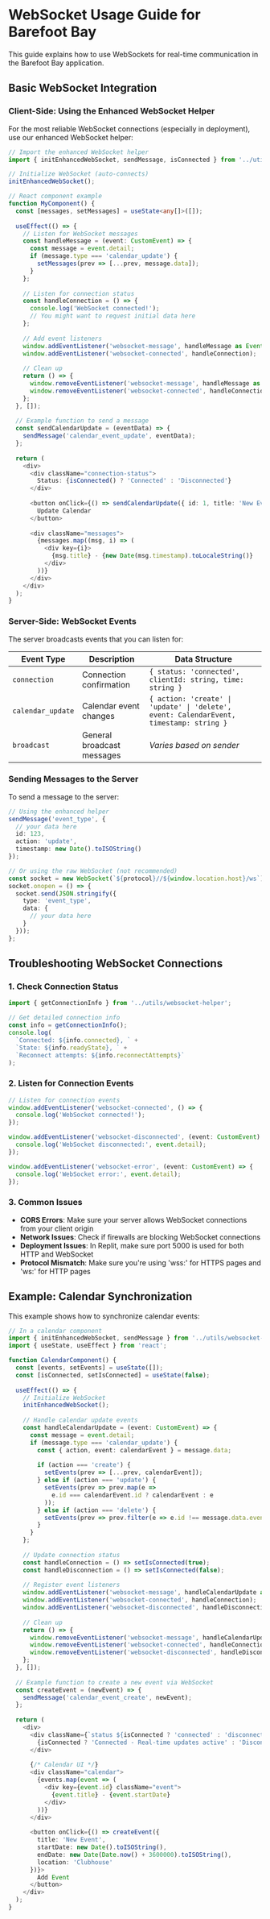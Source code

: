 # WebSocket Usage Guide for Barefoot Bay

This guide explains how to use WebSockets for real-time communication in the Barefoot Bay application.

## Basic WebSocket Integration

### Client-Side: Using the Enhanced WebSocket Helper

For the most reliable WebSocket connections (especially in deployment), use our enhanced WebSocket helper:

```typescript
// Import the enhanced WebSocket helper
import { initEnhancedWebSocket, sendMessage, isConnected } from '../utils/websocket-helper';

// Initialize WebSocket (auto-connects)
initEnhancedWebSocket();

// React component example
function MyComponent() {
  const [messages, setMessages] = useState<any[]>([]);
  
  useEffect(() => {
    // Listen for WebSocket messages
    const handleMessage = (event: CustomEvent) => {
      const message = event.detail;
      if (message.type === 'calendar_update') {
        setMessages(prev => [...prev, message.data]);
      }
    };
    
    // Listen for connection status
    const handleConnection = () => {
      console.log('WebSocket connected!');
      // You might want to request initial data here
    };
    
    // Add event listeners
    window.addEventListener('websocket-message', handleMessage as EventListener);
    window.addEventListener('websocket-connected', handleConnection);
    
    // Clean up
    return () => {
      window.removeEventListener('websocket-message', handleMessage as EventListener);
      window.removeEventListener('websocket-connected', handleConnection);
    };
  }, []);
  
  // Example function to send a message
  const sendCalendarUpdate = (eventData) => {
    sendMessage('calendar_event_update', eventData);
  };
  
  return (
    <div>
      <div className="connection-status">
        Status: {isConnected() ? 'Connected' : 'Disconnected'}
      </div>
      
      <button onClick={() => sendCalendarUpdate({ id: 1, title: 'New Event' })}>
        Update Calendar
      </button>
      
      <div className="messages">
        {messages.map((msg, i) => (
          <div key={i}>
            {msg.title} - {new Date(msg.timestamp).toLocaleString()}
          </div>
        ))}
      </div>
    </div>
  );
}
```

### Server-Side: WebSocket Events

The server broadcasts events that you can listen for:

| Event Type | Description | Data Structure |
|------------|-------------|----------------|
| `connection` | Connection confirmation | `{ status: 'connected', clientId: string, time: string }` |
| `calendar_update` | Calendar event changes | `{ action: 'create' \| 'update' \| 'delete', event: CalendarEvent, timestamp: string }` |
| `broadcast` | General broadcast messages | *Varies based on sender* |

### Sending Messages to the Server

To send a message to the server:

```typescript
// Using the enhanced helper
sendMessage('event_type', { 
  // your data here
  id: 123,
  action: 'update',
  timestamp: new Date().toISOString()
});

// Or using the raw WebSocket (not recommended)
const socket = new WebSocket(`${protocol}//${window.location.host}/ws`);
socket.onopen = () => {
  socket.send(JSON.stringify({
    type: 'event_type',
    data: {
      // your data here
    }
  }));
};
```

## Troubleshooting WebSocket Connections

### 1. Check Connection Status

```typescript
import { getConnectionInfo } from '../utils/websocket-helper';

// Get detailed connection info
const info = getConnectionInfo();
console.log(
  `Connected: ${info.connected}, ` +
  `State: ${info.readyState}, ` +
  `Reconnect attempts: ${info.reconnectAttempts}`
);
```

### 2. Listen for Connection Events

```typescript
// Listen for connection events
window.addEventListener('websocket-connected', () => {
  console.log('WebSocket connected!');
});

window.addEventListener('websocket-disconnected', (event: CustomEvent) => {
  console.log('WebSocket disconnected:', event.detail);
});

window.addEventListener('websocket-error', (event: CustomEvent) => {
  console.log('WebSocket error:', event.detail);
});
```

### 3. Common Issues

- **CORS Errors**: Make sure your server allows WebSocket connections from your client origin
- **Network Issues**: Check if firewalls are blocking WebSocket connections
- **Deployment Issues**: In Replit, make sure port 5000 is used for both HTTP and WebSocket
- **Protocol Mismatch**: Make sure you're using 'wss:' for HTTPS pages and 'ws:' for HTTP pages

## Example: Calendar Synchronization

This example shows how to synchronize calendar events:

```typescript
// In a calendar component
import { initEnhancedWebSocket, sendMessage } from '../utils/websocket-helper';
import { useState, useEffect } from 'react';

function CalendarComponent() {
  const [events, setEvents] = useState([]);
  const [isConnected, setIsConnected] = useState(false);
  
  useEffect(() => {
    // Initialize WebSocket
    initEnhancedWebSocket();
    
    // Handle calendar update events
    const handleCalendarUpdate = (event: CustomEvent) => {
      const message = event.detail;
      if (message.type === 'calendar_update') {
        const { action, event: calendarEvent } = message.data;
        
        if (action === 'create') {
          setEvents(prev => [...prev, calendarEvent]);
        } else if (action === 'update') {
          setEvents(prev => prev.map(e => 
            e.id === calendarEvent.id ? calendarEvent : e
          ));
        } else if (action === 'delete') {
          setEvents(prev => prev.filter(e => e.id !== message.data.eventId));
        }
      }
    };
    
    // Update connection status
    const handleConnection = () => setIsConnected(true);
    const handleDisconnection = () => setIsConnected(false);
    
    // Register event listeners
    window.addEventListener('websocket-message', handleCalendarUpdate as EventListener);
    window.addEventListener('websocket-connected', handleConnection);
    window.addEventListener('websocket-disconnected', handleDisconnection);
    
    // Clean up
    return () => {
      window.removeEventListener('websocket-message', handleCalendarUpdate as EventListener);
      window.removeEventListener('websocket-connected', handleConnection);
      window.removeEventListener('websocket-disconnected', handleDisconnection);
    };
  }, []);
  
  // Example function to create a new event via WebSocket
  const createEvent = (newEvent) => {
    sendMessage('calendar_event_create', newEvent);
  };
  
  return (
    <div>
      <div className={`status ${isConnected ? 'connected' : 'disconnected'}`}>
        {isConnected ? 'Connected - Real-time updates active' : 'Disconnected - Using cached data'}
      </div>
      
      {/* Calendar UI */}
      <div className="calendar">
        {events.map(event => (
          <div key={event.id} className="event">
            {event.title} - {event.startDate}
          </div>
        ))}
      </div>
      
      <button onClick={() => createEvent({
        title: 'New Event',
        startDate: new Date().toISOString(),
        endDate: new Date(Date.now() + 3600000).toISOString(),
        location: 'Clubhouse'
      })}>
        Add Event
      </button>
    </div>
  );
}
```